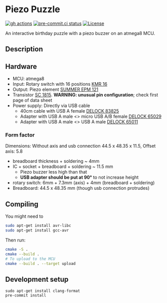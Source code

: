 # Piezo Puzzle

[![gh actions](https://github.com/dieret/piezo-puzzle/actions/workflows/build.yaml/badge.svg)](https://github.com/dieret/piezo-puzzle/actions)
[![pre-commit.ci status](https://results.pre-commit.ci/badge/github/dieret/piezo-puzzle/main.svg)](https://results.pre-commit.ci/latest/github/dieret/piezo-puzzle/main)
[![License](https://img.shields.io/github/license/dieret/piezo-puzzle.svg)](https://github.com/dieret/piezo-puzzle/blob/main/LICENSE.txt)

An interactive birthday puzzle with a piezo buzzer on an atmega8 MCU.

## Description

## Hardware

* MCU: atmega8
* Input: Rotary switch with 16 positions [KMR 16](https://www.reichelt.de/dreh-codierschalter-16-polig-mit-vertikal-achse-kmr-16-p9434.html?&nbc=1)
* Output: Piezo element [SUMMER EPM 121](https://www.reichelt.de/piezo-schallwandler-85-db-4-khz-summer-epm-121-p35927.html?&nbc=1)
* Transistor [SC 1815](https://www.reichelt.de/bipolartransistor-npn-50v-0-15a-0-4w-to-92-sc-1815-p16334.html?&trstct=pos_0&nbc=1). **WARNING: unusual pin configuration**; check first page of data sheet
* Power supply: Directly via USB cable
    * 40cm cable with USB A female [DELOCK 83825](https://www.reichelt.de/usb-pinheader-buchse-auf-usb-a-buchse-40-cm-delock-83825-p163112.html?&nbc=1)
    * Adapter with USB A male <> micro USB A/B female [DELOCK 65029](https://www.reichelt.de/usb-micro-b-buchse-auf-usb-2-0-a-stecker-delock-65029-p160326.html?&nbc=1)
    * Adapter with USB A male <> USB A male [DELOCK 65011](https://www.reichelt.de/usb-a-stecker-auf-usb-a-stecker-delock-65011-p180114.html?&nbc=1)

### Form factor

Dimensions: Without axis and usb connection 44.5 x 48.35 x 11.5, Offset axis: 5.8

* breadboard thickness + soldering ~ 4mm
* IC + socket + breadboard + soldering ~ 11.5 mm
    * Piezo buzzer less high than that
    * **USB adapter should be put at 90°** to not increase height
* rotary switch: 6mm + 7.3mm (axis) + 4mm (breadboard + soldering)
* Breadboard: 44.5 x 48.35 mm (though usb connection protrudes)

## Compiling

You might need to

```bash
sudo apt-get install avr-libc
sudo apt-get install gcc-avr
```

Then run:

```bash
cmake -S .
cmake --build .
# To upload to the MCU
cmake --build . --target upload
```


## Development setup

```
sudo apt-get install clang-format
pre-commit install
```

